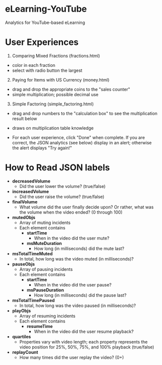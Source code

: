 # eLearning-YouTube
Analytics for YouTube-based eLearning

# User Experiences
1. Comparing Mixed Fractions (fractions.html)
  * color in each fraction
  * select with radio button the largest
2. Paying for Items with US Currency (money.html)
  * drag and drop the appropriate coins to the "sales counter"
  * simple multiplication; possible decimal use
3. Simple Factoring (simple_factoring.html)
  * drag and drop numbers to the "calculation box" to see the multiplication result below
  * draws on multiplication table knowledge
 
* For each user experience, click "Done" when complete.  If you are correct, the JSON analytics (see below) display in an alert; otherwise the alert displays "Try again!"
  
# How to Read JSON labels
* **decreasedVolume**
  * Did the user lower the volume? (true/false)
* **increasedVolume**
  * Did the user raise the volume?  (true/false)
* **finalVolume**
  * What volume did the user finally decide upon?  Or rather, what was the volume when the video ended? (0 through 100)
* **mutedObjs**
  * Array of muting incidents
  * Each element contains
    * **startTime**
      * When in the video did the user mute?
    * **msMuteDuration**
      * How long (in milliseconds) did the mute last?
* **msTotalTimeMuted**
  * In total, how long was the video muted (in milliseconds)?
* **pauseObjs**
  * Array of pausing incidents
  * Each element contains
    * **startTime**
      * When in the video did the user pause?
    * **msPauseDuration**
      * How long (in milliseconds) did the pause last?
* **msTotalTimePaused**
  * In total, how long was the video paused (in milliseconds)?
* **playObjs**
  * Array of resuming incidents
  * Each element contains
    * **resumeTime**
      * When in the video did the user resume playback?
* **quartiles**
  * Properties vary with video length; each property represents the video position for 25%, 50%, 75%, and 100% playback (true/false)
* **replayCount**
  * How many times did the user replay the video? (0+)
